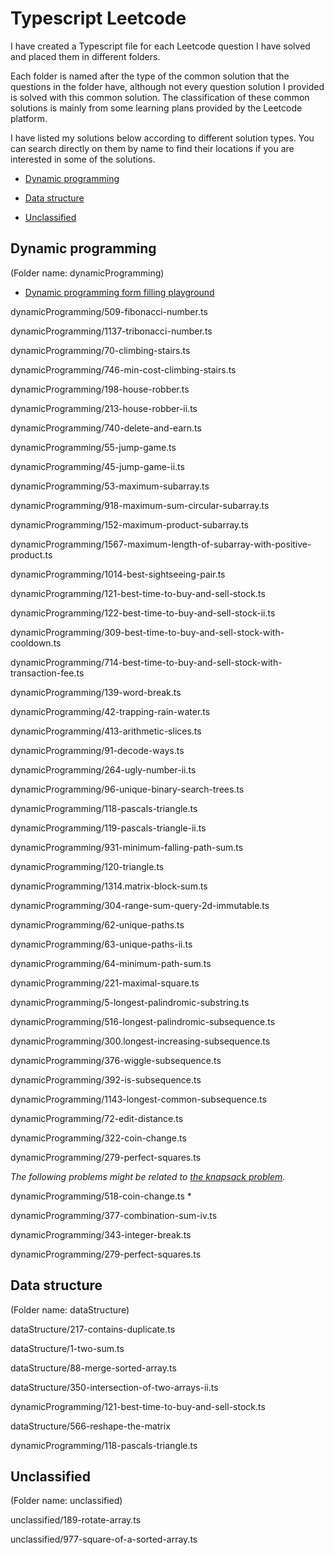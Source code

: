 # Typescript Leetcode

I have created a Typescript file for each Leetcode question I have solved and placed them in different folders.

Each folder is named after the type of the common solution that the questions in the folder have, although not every question solution I provided is solved with this common solution. The classification of these common solutions is mainly from some learning plans provided by the Leetcode platform.

I have listed my solutions below according to different solution types. You can search directly on them by name to find their locations if you are interested in some of the solutions.

- [Dynamic programming](#dynamic-programming)

- [Data structure](#data-structure)

- [Unclassified](#unclassified)

## Dynamic programming
(Folder name: dynamicProgramming)

- [Dynamic programming form filling playground](https://alchemist-al.com/)

dynamicProgramming/509-fibonacci-number.ts

dynamicProgramming/1137-tribonacci-number.ts

dynamicProgramming/70-climbing-stairs.ts

dynamicProgramming/746-min-cost-climbing-stairs.ts

dynamicProgramming/198-house-robber.ts

dynamicProgramming/213-house-robber-ii.ts

dynamicProgramming/740-delete-and-earn.ts

dynamicProgramming/55-jump-game.ts

dynamicProgramming/45-jump-game-ii.ts

dynamicProgramming/53-maximum-subarray.ts

dynamicProgramming/918-maximum-sum-circular-subarray.ts

dynamicProgramming/152-maximum-product-subarray.ts

dynamicProgramming/1567-maximum-length-of-subarray-with-positive-product.ts

dynamicProgramming/1014-best-sightseeing-pair.ts

dynamicProgramming/121-best-time-to-buy-and-sell-stock.ts

dynamicProgramming/122-best-time-to-buy-and-sell-stock-ii.ts

dynamicProgramming/309-best-time-to-buy-and-sell-stock-with-cooldown.ts

dynamicProgramming/714-best-time-to-buy-and-sell-stock-with-transaction-fee.ts

dynamicProgramming/139-word-break.ts

dynamicProgramming/42-trapping-rain-water.ts

dynamicProgramming/413-arithmetic-slices.ts

dynamicProgramming/91-decode-ways.ts

dynamicProgramming/264-ugly-number-ii.ts

dynamicProgramming/96-unique-binary-search-trees.ts

dynamicProgramming/118-pascals-triangle.ts

dynamicProgramming/119-pascals-triangle-ii.ts

dynamicProgramming/931-minimum-falling-path-sum.ts

dynamicProgramming/120-triangle.ts

dynamicProgramming/1314.matrix-block-sum.ts

dynamicProgramming/304-range-sum-query-2d-immutable.ts

dynamicProgramming/62-unique-paths.ts

dynamicProgramming/63-unique-paths-ii.ts

dynamicProgramming/64-minimum-path-sum.ts

dynamicProgramming/221-maximal-square.ts

dynamicProgramming/5-longest-palindromic-substring.ts

dynamicProgramming/516-longest-palindromic-subsequence.ts

dynamicProgramming/300.longest-increasing-subsequence.ts

dynamicProgramming/376-wiggle-subsequence.ts

dynamicProgramming/392-is-subsequence.ts

dynamicProgramming/1143-longest-common-subsequence.ts

dynamicProgramming/72-edit-distance.ts

dynamicProgramming/322-coin-change.ts

dynamicProgramming/279-perfect-squares.ts

*The following problems might be related to [the knapsack problem](https://en.wikipedia.org/wiki/Knapsack_problem).*

dynamicProgramming/518-coin-change.ts *

dynamicProgramming/377-combination-sum-iv.ts

dynamicProgramming/343-integer-break.ts

dynamicProgramming/279-perfect-squares.ts

## Data structure

(Folder name: dataStructure)

dataStructure/217-contains-duplicate.ts

dataStructure/1-two-sum.ts

dataStructure/88-merge-sorted-array.ts

dataStructure/350-intersection-of-two-arrays-ii.ts

dynamicProgramming/121-best-time-to-buy-and-sell-stock.ts

dataStructure/566-reshape-the-matrix

dynamicProgramming/118-pascals-triangle.ts

## Unclassified

(Folder name: unclassified)

unclassified/189-rotate-array.ts

unclassified/977-square-of-a-sorted-array.ts
